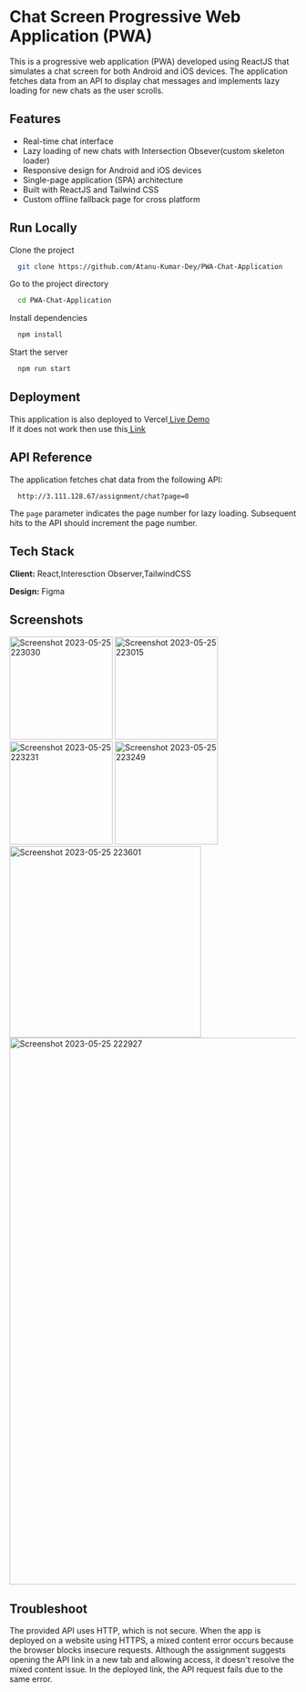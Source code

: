 
# Chat Screen Progressive Web Application (PWA)

This is a progressive web application (PWA) developed using ReactJS that simulates a chat screen for both Android and iOS devices. The application fetches data from an API to display chat messages and implements lazy loading for new chats as the user scrolls.


## Features

- Real-time chat interface
- Lazy loading of new chats with Intersection Obsever(custom skeleton loader)
- Responsive design for Android and iOS devices
- Single-page application (SPA) architecture
- Built with ReactJS and Tailwind CSS
- Custom offline fallback page for cross platform



## Run Locally

Clone the project

```sh
  git clone https://github.com/Atanu-Kumar-Dey/PWA-Chat-Application
```

Go to the project directory

```sh
  cd PWA-Chat-Application
```

Install dependencies

```sh
  npm install
```

Start the server

```sh
  npm run start
```


## Deployment

This application is also deployed to Vercel[&nbsp;Live Demo](https://pwa-chat-application.vercel.app/)
<br/>
If it does not work then use this[&nbsp;Link](https://pwa-chat-application.onrender.com)


## API Reference

The application fetches chat data from the following API:

```http
  http://3.111.128.67/assignment/chat?page=0

```
  The `page` parameter indicates the page number for lazy loading. Subsequent hits to the API should increment the page number.


## Tech Stack

**Client:** React,Interesction Observer,TailwindCSS

**Design:** Figma


## Screenshots

<img width="181" alt="Screenshot 2023-05-25 223030" src="https://github.com/Atanu-Kumar-Dey/College-Hackathon-website-frontend/assets/83961023/5e906691-663f-4976-828e-3af445774d47">
<img width="181" alt="Screenshot 2023-05-25 223015" src="https://github.com/Atanu-Kumar-Dey/College-Hackathon-website-frontend/assets/83961023/05fbe415-baaf-4a4a-a754-1be9f7ecd2e5">
<img width="181" alt="Screenshot 2023-05-25 223231" src="https://github.com/Atanu-Kumar-Dey/College-Hackathon-website-frontend/assets/83961023/4ef2bbc5-5f6c-46f4-9394-71330d5a95d8">
<img width="181" alt="Screenshot 2023-05-25 223249" src="https://github.com/Atanu-Kumar-Dey/College-Hackathon-website-frontend/assets/83961023/1056d87f-6c62-4438-ad36-4dfb47354a8b">
<img width="336" alt="Screenshot 2023-05-25 223601" src="https://github.com/Atanu-Kumar-Dey/College-Hackathon-website-frontend/assets/83961023/5d0bc514-372c-41e4-a848-481fae6cd523">
<img width="960" alt="Screenshot 2023-05-25 222927" src="https://github.com/Atanu-Kumar-Dey/College-Hackathon-website-frontend/assets/83961023/adebdc36-3371-4d29-ac8f-3e408ef2abee">

## Troubleshoot 

The provided API uses HTTP, which is not secure. When the app is deployed on a website using HTTPS, a mixed content error occurs because the browser blocks insecure requests. Although the assignment suggests opening the API link in a new tab and allowing access, it doesn't resolve the mixed content issue. In the deployed link, the API request fails due to the same error.
